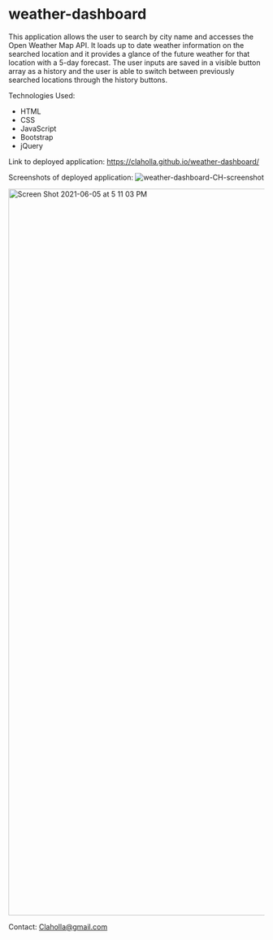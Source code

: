 # weather-dashboard

This application allows the user to search by city name and accesses the Open Weather Map API. It loads up to date weather information on the searched location and it provides a glance of the future weather for that location with a 5-day forecast. The user inputs are saved in a visible button array as a history and the user is able to switch between previously searched locations through the history buttons.

Technologies Used:
- HTML
- CSS
- JavaScript
- Bootstrap
- jQuery

Link to deployed application:
https://claholla.github.io/weather-dashboard/

Screenshots of deployed application:
![weather-dashboard-CH-screenshot](https://user-images.githubusercontent.com/80665978/119247499-9ade4300-bb4f-11eb-964b-bbb98fa69acd.png)

<img width="1431" alt="Screen Shot 2021-06-05 at 5 11 03 PM" src="https://user-images.githubusercontent.com/80665978/120906682-11377680-c621-11eb-8d72-5b91d269f33d.png">

Contact: Claholla@gmail.com

